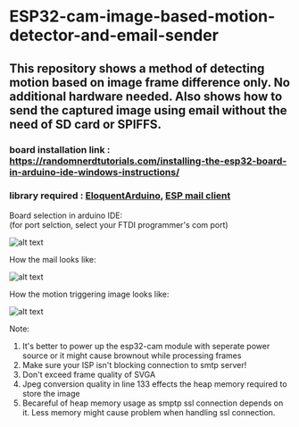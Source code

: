 # ESP32-cam-image-based-motion-detector-and-email-sender
## This repository shows a method of detecting motion based on image frame difference only. No additional hardware needed. Also shows how to send the captured image using email without the need of SD card or SPIFFS. 

### board installation link : https://randomnerdtutorials.com/installing-the-esp32-board-in-arduino-ide-windows-instructions/
### library required : [EloquentArduino](https://github.com/eloquentarduino/EloquentArduino), [ESP mail client](https://github.com/mobizt/ESP-Mail-Client)



Board selection in arduino IDE:<br>(for port selction,  select your FTDI programmer's com port)

![alt text](https://github.com/AsifKhan991/ESP32_cam_image_based_motion_detector_and_email_sender/blob/main/board%20settings.PNG?raw=true)

How the mail looks like:

![alt text](https://github.com/AsifKhan991/ESP32_cam_image_based_motion_detector_and_email_sender/blob/main/sample1.PNG?raw=true)

How the motion triggering image looks like:

![alt text](https://github.com/AsifKhan991/ESP32_cam_image_based_motion_detector_and_email_sender/blob/main/capture.jpg?raw=true)

Note: 
  1) It's better to power up the esp32-cam module with seperate power source or it might cause brownout while processing frames
  2) Make sure your ISP isn't blocking connection to smtp server!
  3) Don't exceed frame quality of SVGA
  4) Jpeg conversion quality in line 133 effects the heap memory required to store the image
  5) Becareful of heap memory usage as smptp ssl connection depends on it. Less memory might cause problem when handling ssl connection. 

